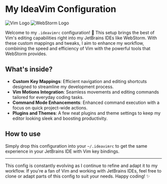 
# My IdeaVim Configuration

![Vim Logo](https://upload.wikimedia.org/wikipedia/commons/9/9f/Vimlogo.svg)
![WebStorm Logo](https://resources.jetbrains.com/storage/products/webstorm/img/meta/webstorm_logo_300x300.png)

Welcome to my `.ideavimrc` configuration! 🚀 This setup brings the best of Vim's editing capabilities right into my JetBrains IDEs like WebStorm. With these custom mappings and tweaks, I aim to enhance my workflow, combining the speed and efficiency of Vim with the powerful tools that WebStorm provides.

## What's inside?

- **Custom Key Mappings**: Efficient navigation and editing shortcuts designed to streamline my development process.
- **Vim Motions Integration**: Seamless movements and editing commands tailored for everyday coding tasks.
- **Command Mode Enhancements**: Enhanced command execution with a focus on quick project-wide actions.
- **Plugins and Themes**: A few neat plugins and theme settings to keep my editor looking sleek and boosting productivity.

## How to use

Simply drop this configuration into your `~/.ideavimrc` to get the same experience in your JetBrains IDE with Vim key bindings.

---

This config is constantly evolving as I continue to refine and adapt it to my workflow. If you're a fan of Vim and working with JetBrains IDEs, feel free to clone or adapt parts of this config to suit your needs. Happy coding! ✨
